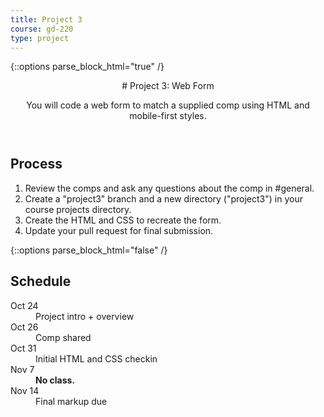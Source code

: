 ```yaml
---
title: Project 3
course: gd-220
type: project
---
```


{::options parse_block_html="true" /}

<header>
# Project 3: Web Form

You will code a web form to match a supplied comp using HTML and mobile-first styles.
</header>

<section>

## Process
1. Review the comps and ask any questions about the comp in #general.
1. Create a "project3" branch and a new directory ("project3") in your course projects directory.
1. Create the HTML and CSS to recreate the form.
1. Update your pull request for final submission.

</section>

{::options parse_block_html="false" /}

<aside>

<h2>Schedule</h2>

<dl>
  <dt>Oct 24</dt>
  <dd>Project intro + overview</dd>
  <dt>Oct 26</dt>
  <dd>Comp shared</dd>
  <dt>Oct 31</dt>
  <dd>Initial HTML and CSS checkin</dd>
  <dt>Nov 7</dt>
  <dd><strong>No class.</strong></dd>
  <dt>Nov 14</dt>
  <dd>Final markup due</dd>
</dl>

</aside>
